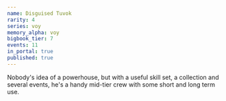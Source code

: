 ```yaml
---
name: Disguised Tuvok
rarity: 4
series: voy
memory_alpha: voy
bigbook_tier: 7
events: 11
in_portal: true
published: true
---
```


Nobody's idea of a powerhouse, but with a useful skill set, a collection and several events, he's a handy mid-tier crew with some short and long term use.
